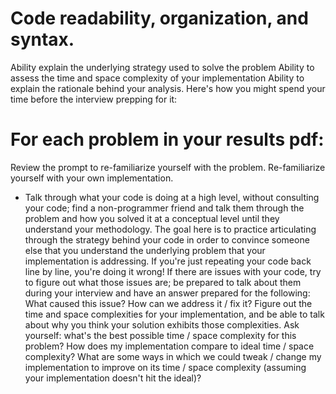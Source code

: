 # Code readability, organization, and syntax.

Ability explain the underlying strategy used to solve the problem
Ability to assess the time and space complexity of your implementation
Ability to explain the rationale behind your analysis.
Here's how you might spend your time before the interview prepping for it:

# For each problem in your results pdf:

Review the prompt to re-familiarize yourself with the problem.
Re-familiarize yourself with your own implementation.

- Talk through what your code is doing at a high level, without consulting your code; find a non-programmer friend and talk them through the problem and how you solved it at a conceptual level until they understand your methodology. The goal here is to practice articulating through the strategy behind your code in order to convince someone else that you understand the underlying problem that your implementation is addressing. If you're just repeating your code back line by line, you're doing it wrong!
  If there are issues with your code, try to figure out what those issues are; be prepared to talk about them during your interview and have an answer prepared for the following:
  What caused this issue?
  How can we address it / fix it?
  Figure out the time and space complexities for your implementation, and be able to talk about why you think your solution exhibits those complexities.
  Ask yourself: what's the best possible time / space complexity for this problem?
  How does my implementation compare to ideal time / space complexity?
  What are some ways in which we could tweak / change my implementation to improve on its time / space complexity (assuming your implementation doesn't hit the ideal)?
